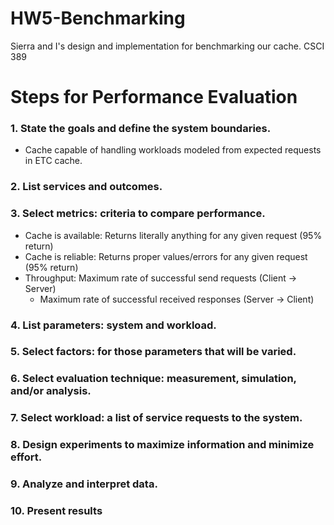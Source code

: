 # HW5-Benchmarking
Sierra and I's design and implementation for benchmarking our cache. CSCI 389

# Steps for Performance Evaluation

### 1. State the goals and define the system boundaries.
* Cache capable of handling workloads modeled from expected requests in ETC cache.




### 2. List services and outcomes.


### 3. Select metrics: criteria to compare performance.
* Cache is available: Returns literally anything for any given request (95% return)
* Cache is reliable: Returns proper values/errors for any given request (95% return)   
* Throughput: Maximum rate of successful send requests (Client -> Server)
  * Maximum rate of successful received responses (Server -> Client) 


### 4. List parameters: system and workload.


### 5. Select factors: for those parameters that will be varied.


### 6. Select evaluation technique: measurement, simulation, and/or analysis.


### 7. Select workload: a list of service requests to the system.


### 8. Design experiments to maximize information and minimize effort.


### 9. Analyze and interpret data.


### 10. Present results
